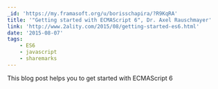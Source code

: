 ```yaml
---
_id: 'https://my.framasoft.org/u/borisschapira/?R9KqRA'
title: '"Getting started with ECMAScript 6", Dr. Axel Rauschmayer'
link: 'http://www.2ality.com/2015/08/getting-started-es6.html'
date: '2015-08-07'
tags:
    - ES6
    - javascript
    - sharemarks
---
```


<div class="markdown"><p>This blog post helps you to get started with ECMAScript 6
</p></div>
